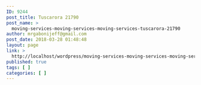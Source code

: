 ```yaml
---
ID: 9244
post_title: Tuscarora 21790
post_name: >
  moving-services-moving-services-moving-services-tuscarora-21790
author: mrgabonijeff@gmail.com
post_date: 2018-03-28 01:48:48
layout: page
link: >
  http://localhost/wordpress/moving-services-moving-services-moving-services-tuscarora-21790/
published: true
tags: [ ]
categories: [ ]
---
```

